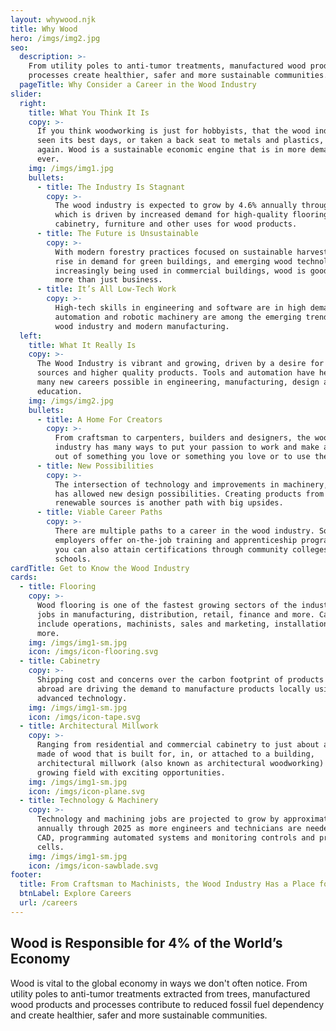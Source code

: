 ```yaml
---
layout: whywood.njk
title: Why Wood
hero: /imgs/img2.jpg
seo:
  description: >-
    From utility poles to anti-tumor treatments, manufactured wood products and
    processes create healthier, safer and more sustainable communities.
  pageTitle: Why Consider a Career in the Wood Industry
slider:
  right:
    title: What You Think It Is
    copy: >-
      If you think woodworking is just for hobbyists, that the wood industry has
      seen its best days, or taken a back seat to metals and plastics, think
      again. Wood is a sustainable economic engine that is in more demand than
      ever.
    img: /imgs/img1.jpg
    bullets:
      - title: The Industry Is Stagnant
        copy: >-
          The wood industry is expected to grow by 4.6% annually through 2025,
          which is driven by increased demand for high-quality flooring,
          cabinetry, furniture and other uses for wood products.
      - title: The Future is Unsustainable
        copy: >-
          With modern forestry practices focused on sustainable harvesting, the 
          rise in demand for green buildings, and emerging wood technologies 
          increasingly being used in commercial buildings, wood is good for 
          more than just business.
      - title: It’s All Low-Tech Work
        copy: >-
          High-tech skills in engineering and software are in high demand, and
          automation and robotic machinery are among the emerging trends in the
          wood industry and modern manufacturing.
  left:
    title: What It Really Is
    copy: >-
      The Wood Industry is vibrant and growing, driven by a desire for renewable
      sources and higher quality products. Tools and automation have helped make
      many new careers possible in engineering, manufacturing, design and
      education.
    img: /imgs/img2.jpg
    bullets:
      - title: A Home For Creators
        copy: >-
          From craftsman to carpenters, builders and designers, the wood
          industry has many ways to put your passion to work and make a career
          out of something you love or something you love or to use the skills you have.
      - title: New Possibilities
        copy: >-
          The intersection of technology and improvements in machinery, supplies, and wood materials
          has allowed new design possibilities. Creating products from
          renewable sources is another path with big upsides.
      - title: Viable Career Paths
        copy: >-
          There are multiple paths to a career in the wood industry. Some
          employers offer on-the-job training and apprenticeship programs, and
          you can also attain certifications through community colleges and trade
          schools.
cardTitle: Get to Know the Wood Industry
cards:
  - title: Flooring
    copy: >-
      Wood flooring is one of the fastest growing sectors of the industry with
      jobs in manufacturing, distribution, retail, finance and more. Careers
      include operations, machinists, sales and marketing, installations and
      more.
    img: /imgs/img1-sm.jpg
    icon: /imgs/icon-flooring.svg
  - title: Cabinetry
    copy: >-
      Shipping cost and concerns over the carbon footprint of products produced 
      abroad are driving the demand to manufacture products locally using 
      advanced technology.
    img: /imgs/img1-sm.jpg
    icon: /imgs/icon-tape.svg
  - title: Architectural Millwork
    copy: >-
      Ranging from residential and commercial cabinetry to just about anything
      made of wood that is built for, in, or attached to a building,
      architectural millwork (also known as architectural woodworking) is a
      growing field with exciting opportunities.
    img: /imgs/img1-sm.jpg
    icon: /imgs/icon-plane.svg
  - title: Technology & Machinery
    copy: >-
      Technology and machining jobs are projected to grow by approximately 7%
      annually through 2025 as more engineers and technicians are needed for
      CAD, programming automated systems and monitoring controls and production
      cells.
    img: /imgs/img1-sm.jpg
    icon: /imgs/icon-sawblade.svg
footer:
  title: From Craftsman to Machinists, the Wood Industry Has a Place for You
  btnLabel: Explore Careers
  url: /careers
---
```

## Wood is Responsible for 4% of the World’s Economy

Wood is vital to the global economy in ways we don't often notice. From utility
poles to anti-tumor treatments extracted from trees, manufactured wood products
and processes contribute to reduced fossil fuel dependency and create healthier,
safer and more sustainable communities.
